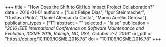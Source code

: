 +++
title = "How Does the Shift to GitHub Impact Project Collaboration?"
date = 2016-01-01
authors = ["Luiz Felipe Dias", "Igor Steinmacher", "Gustavo Pinto", "Daniel Alencar da Costa", "Marco Aurélio Gerosa"]
publication_types = ["1"]
abstract = ""
selected = "false"
publication = "*2016 IEEE International Conference on Software Maintenance and Evolution, ICSME 2016, Raleigh, NC, USA, October 2-7, 2016*"
url_pdf = "https://doi.org/10.1109/ICSME.2016.78"
doi = "10.1109/ICSME.2016.78"
+++

